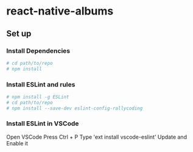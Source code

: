 # react-native-albums

## Set up
### Install Dependencies
```sh
# cd path/to/repo
# npm install
```

### Install ESLint and rules
```sh
# npm install -g ESLint
# cd path/to/repo
# npm install --save-dev eslint-config-rallycoding
```

### Install ESLint in VSCode
Open VSCode
Press Ctrl + P
Type 'ext install vscode-eslint'
Update and Enable it
